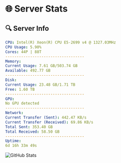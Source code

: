 # 🌐 Server Stats
## 🔍 Server Info
```yaml
CPU: Intel(R) Xeon(R) CPU E5-2699 v4 @ 1327.03MHz
CPU Usage: 5.90%
Cores: 44P | 88T
-----------------------------------
Memory:
Current Usage: 7.61 GB/503.74 GB
Available: 492.77 GB
-----------------------------------
Disk:
Current Usage: 23.48 GB/1.71 TB
Free: 1.60 TB
-----------------------------------
GPU:
No GPU detected
-----------------------------------
Network:
Current Transfer (Sent): 442.47 KB/s
Current Transfer (Received): 69.86 KB/s
Total Sent: 353.40 GB
Total Received: 58.50 GB
-----------------------------------
Uptime:
6d 16h 33m 49s
```
![GitHub Stats](https://img.shields.io/badge/Updated-2025-04-26_09:42:37-blue)